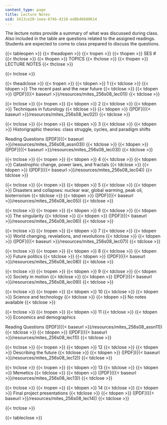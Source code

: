 ```yaml
---
content_type: page
title: Lecture Notes
uid: 3413ce20-1eea-674b-4218-ed8b46b80614
---
```


The lecture notes provide a summary of what was discussed during class. Also included in the table are questions related to the assigned readings. Students are expected to come to class prepared to discuss the questions.

{{< tableopen >}}
{{< theadopen >}}
{{< tropen >}}
{{< thopen >}}
SES #
{{< thclose >}}
{{< thopen >}}
TOPICS
{{< thclose >}}
{{< thopen >}}
LECTURE NOTES
{{< thclose >}}

{{< trclose >}}

{{< theadclose >}}
{{< tropen >}}
{{< tdopen >}}
1
{{< tdclose >}}
{{< tdopen >}}
The recent past and the near future
{{< tdclose >}}
{{< tdopen >}}
([PDF]({{< baseurl >}}/resources/mites_256s08_lec01))
{{< tdclose >}}

{{< trclose >}}
{{< tropen >}}
{{< tdopen >}}
2
{{< tdclose >}}
{{< tdopen >}}
Techniques in futurology
{{< tdclose >}}
{{< tdopen >}}
([PDF]({{< baseurl >}}/resources/mites_256s08_lec02))
{{< tdclose >}}

{{< trclose >}}
{{< tropen >}}
{{< tdopen >}}
3
{{< tdclose >}}
{{< tdopen >}}
Historigraphic theories: class struggle, cycles, and paradigm shifts  
  
Reading Questions ([PDF]({{< baseurl >}}/resources/mites_256s08_assn03))
{{< tdclose >}}
{{< tdopen >}}
([PDF]({{< baseurl >}}/resources/mites_256s08_lec03))
{{< tdclose >}}

{{< trclose >}}
{{< tropen >}}
{{< tdopen >}}
4
{{< tdclose >}}
{{< tdopen >}}
Catastrophic change, power laws, and fractals
{{< tdclose >}}
{{< tdopen >}}
([PDF]({{< baseurl >}}/resources/mites_256s08_lec04))
{{< tdclose >}}

{{< trclose >}}
{{< tropen >}}
{{< tdopen >}}
5
{{< tdclose >}}
{{< tdopen >}}
Disasters and collapses: nuclear war, global warming, peak oil, bioterrorism
{{< tdclose >}}
{{< tdopen >}}
([PDF]({{< baseurl >}}/resources/mites_256s08_lec05))
{{< tdclose >}}

{{< trclose >}}
{{< tropen >}}
{{< tdopen >}}
6
{{< tdclose >}}
{{< tdopen >}}
The singularity
{{< tdclose >}}
{{< tdopen >}}
([PDF]({{< baseurl >}}/resources/mites_256s08_lec06))
{{< tdclose >}}

{{< trclose >}}
{{< tropen >}}
{{< tdopen >}}
7
{{< tdclose >}}
{{< tdopen >}}
World changing, revelations, and revolutions
{{< tdclose >}}
{{< tdopen >}}
([PDF]({{< baseurl >}}/resources/mites_256s08_lec07))
{{< tdclose >}}

{{< trclose >}}
{{< tropen >}}
{{< tdopen >}}
8
{{< tdclose >}}
{{< tdopen >}}
Future politics
{{< tdclose >}}
{{< tdopen >}}
([PDF]({{< baseurl >}}/resources/mites_256s08_lec08))
{{< tdclose >}}

{{< trclose >}}
{{< tropen >}}
{{< tdopen >}}
9
{{< tdclose >}}
{{< tdopen >}}
Society in motion
{{< tdclose >}}
{{< tdopen >}}
([PDF]({{< baseurl >}}/resources/mites_256s08_lec09))
{{< tdclose >}}

{{< trclose >}}
{{< tropen >}}
{{< tdopen >}}
10
{{< tdclose >}}
{{< tdopen >}}
Science and technology
{{< tdclose >}}
{{< tdopen >}}
No notes available
{{< tdclose >}}

{{< trclose >}}
{{< tropen >}}
{{< tdopen >}}
11
{{< tdclose >}}
{{< tdopen >}}
Economics and demographics  
  
Reading Questions ([PDF]({{< baseurl >}}/resources/mites_256s08_assn11))
{{< tdclose >}}
{{< tdopen >}}
([PDF]({{< baseurl >}}/resources/mites_256s08_lec11))
{{< tdclose >}}

{{< trclose >}}
{{< tropen >}}
{{< tdopen >}}
12
{{< tdclose >}}
{{< tdopen >}}
Describing the future
{{< tdclose >}}
{{< tdopen >}}
([PDF]({{< baseurl >}}/resources/mites_256s08_lec12))
{{< tdclose >}}

{{< trclose >}}
{{< tropen >}}
{{< tdopen >}}
13
{{< tdclose >}}
{{< tdopen >}}
Memetics
{{< tdclose >}}
{{< tdopen >}}
([PDF]({{< baseurl >}}/resources/mites_256s08_lec13))
{{< tdclose >}}

{{< trclose >}}
{{< tropen >}}
{{< tdopen >}}
14
{{< tdclose >}}
{{< tdopen >}}
Final project presentations
{{< tdclose >}}
{{< tdopen >}}
([PDF]({{< baseurl >}}/resources/mites_256s08_lec14))
{{< tdclose >}}

{{< trclose >}}

{{< tableclose >}}